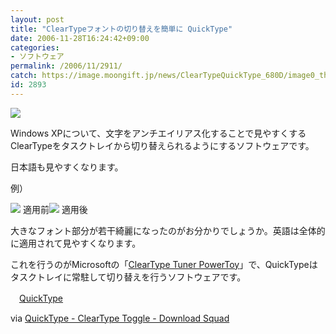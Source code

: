 ```yaml
---
layout: post
title: "ClearTypeフォントの切り替えを簡単に QuickType"
date: 2006-11-28T16:24:42+09:00
categories:
- ソフトウェア
permalink: /2006/11/2911/
catch: https://image.moongift.jp/news/ClearTypeQuickType_680D/image0_thumb1.png
id: 2893
---
```

[![](https://image.moongift.jp/news/ClearTypeQuickType_680D/image0_thumb.png)](https://image.moongift.jp/news/ClearTypeQuickType_680D/image02.png)

 

Windows XPについて、文字をアンチエイリアス化することで見やすくするClearTypeをタスクトレイから切り替えられるようにするソフトウェアです。

 

日本語も見やすくなります。

 

例）

 

[![](https://image.moongift.jp/news/ClearTypeQuickType_680D/image0_thumb1.png)](https://image.moongift.jp/news/ClearTypeQuickType_680D/image011.png) 適用前[![](https://image.moongift.jp/news/ClearTypeQuickType_680D/image0_thumb4.png)](https://image.moongift.jp/news/ClearTypeQuickType_680D/image014.png) 適用後

 

大きなフォント部分が若干綺麗になったのがお分かりでしょうか。英語は全体的に適用されて見やすくなります。

 

これを行うのがMicrosoftの「[ClearType Tuner PowerToy](http://www.microsoft.com/typography/ClearTypePowerToy.mspx)」で、QuickTypeはタスクトレイに常駐して切り替えを行うソフトウェアです。

 

　[QuickType](http://www.dotdeek.dk/quicktype/)

 

via [QuickType - ClearType Toggle - Download Squad](http://www.downloadsquad.com/2006/11/27/quicktype-cleartype-toggle/)

